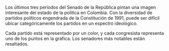 ﻿Los últimos tres períodos del Senado de la República pintan una imagen interesante del estado de la política en Colombia. Con la diversidad de partidos políticos engendrada de la Constitución de 1991, puede ser difícil ubicar categóricamente los partidos en un espectro ideológico.

Cada partido está representado por un color, y cada congresista representa uno de los puntos en la gráfica. Los senadores más notables están resaltados.
<!--stackedit_data:
eyJkaXNjdXNzaW9ucyI6eyIxdmJvaTkyYVlyc3ZZSDNzIjp7In
RleHQiOiJMb3Mgc2VuYWRvcmVzIG3DoXMgbm90YWJsZXMgZXN0
w6FuIHJlc2FsdGFkb3MuIiwic3RhcnQiOjM5MiwiZW5kIjo0Mz
Z9fSwiY29tbWVudHMiOnsiZE1lOWZEOXljV2VFUzhGbSI6eyJk
aXNjdXNzaW9uSWQiOiIxdmJvaTkyYVlyc3ZZSDNzIiwic3ViIj
oiZ2g6NDUyMjE1ODQiLCJ0ZXh0Ijoiwr9Dw7NtbyBzZSBkZWZp
bmUgZWwgc2VyIFwibm90YWJsZXNcIj8gwr9FbCB0YW1hw7FvIG
RlIGxhIGJ1cmJ1amEgdGllbmUgc2lnbmlmaWNhZG8/IEVzIGRl
Y2lyLCBlbCB0YW1hw7FvIGRlcGVuZGUgZGVsIG7Dum1lcm8gZG
Ugdm90YWNpb25lcyBvIGRlIGFsZ3VuYSBvdHJhIHZhcmlhYmxl
PyIsImNyZWF0ZWQiOjE1NDM1OTE5NTkxMTZ9fSwiaGlzdG9yeS
I6WzIxMjkxMTA1NDMsNTc0Mjk0MDg2LC0zNTUxNDc3MTksLTcy
NTE1MjQzOCwtMTQ2MTE3MjYyNV19
-->
